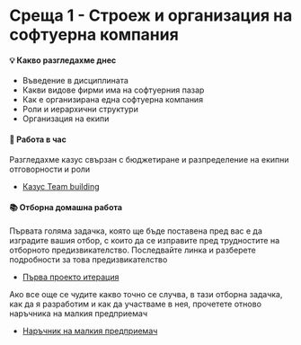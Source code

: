  # Среща 1 - Строеж и организация на софтуерна компания 

 #### 💡 Какво разгледахме днес
- Въведение в дисциплината
- Какви видове фирми има на софтуерния пазар 
- Как е организирана една софтуерна компания 
- Роли и иерархични структури 
- Организация на екипи 

 #### 🚀 Работа в час
Разгледахме казус свързан с бюджетиране и разпределение на екипни отговорности и роли 
- [Казус Team building](./case/README.md)

 #### 📚 Отборна домашна работа

Първата голяма задачка, която ще бъде поставена пред вас е да изградите вашия отбор, с които да се изправите пред трудностите на отборното предизвикателство. Последвайте линка и разберете подробности за това предизвикателство
- [Първа проекто итерация](../../упражнения%20-%20отборни/p1/README.md)

Ако все още се чудите какво точно се случва, в тази отборна задачка, как да я разработим и как да участваме в нея, прочетете отново наръчника на малкия предприемач
- [Наръчник на малкия предприемач](../../организация/наръчник_на_малкия_предприемач/)